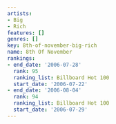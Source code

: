 ```yaml
---
artists:
- Big
- Rich
features: []
genres: []
key: 8th-of-november-big-rich
name: 8th Of November
rankings:
- end_date: '2006-07-28'
  rank: 95
  ranking_list: Billboard Hot 100
  start_date: '2006-07-22'
- end_date: '2006-08-04'
  rank: 94
  ranking_list: Billboard Hot 100
  start_date: '2006-07-29'
---
```


